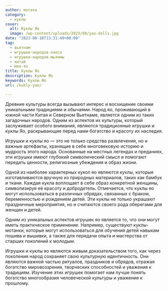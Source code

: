 ```yaml
---
author: morava
category:
  - куклы
cover:
  alt: Kуклы Яо
  image: /wp-content/uploads/2023/08/yao-dolls.jpg
date: "2023-08-18T13:31:49+00:00"
tag:
  - вьетнам
  - игрушки-народов-лаоса
  - игрушки-народов-мьянмы
  - китай
  - мяо-яо
title: Kуклы Яо
description: Kуклы Яо
keywords: Kуклы Яо
url: /kukly-yao/

---
```

Древние культуры всегда вызывают интерес и восхищение своими уникальными традициями и обычаями. Народ яо, проживающий в южной части Китая и Северном Вьетнаме, является одним из таких загадочных народов. Одним из аспектов их культуры, который заслуживает особого внимания, являются традиционные игрушки и куклы Яо, раскрывающие перед нами богатство и красоту их наследия.

Игрушки и куклы яо — это не только средства развлечения, но и важные артефакты, хранящие в себе многовековую историю и мудрость этого народа. Основанные на местных легендах и преданиях, эти игрушки имеют глубокий символический смысл и помогают передать ценности, религиозные убеждения и образ жизни.

Одной из наиболее характерных кукол яо являются куклы, которые изготавливаются вручную из природных материалов, таких как бамбук и ткани. Каждая кукла воплощает в себе образ конкретной женщины, символизируя её красоту и добродетель. Отмечается, что куклы яо могут использоваться в различных обрядах, связанных с браком, беременностью и рождением детей. Эти куклы не только украшают праздничные мероприятия, но и считаются своего рода оберегами для женщин и детей.

Одним из уникальных аспектов игрушек яо является то, что они могут иметь практическое применение. Например, существуют куклы-мотанки, которые могут использоваться для обучения детей навыкам пошива и вышивки, а также для передачи опыта и мастерства от старших поколений к молодым.

Игрушки и куклы яо являются живым доказательством того, как через поколения народ сохраняет свою культурную идентичность. Они являются важной частью ритуалов, праздников и обрядов, отражая богатство мировоззрения, творческих способностей и уважения к традициям. Изучение этих игрушек помогает нам лучше понять богатство многообразия человеческой культуры и уважение к прошлому.
